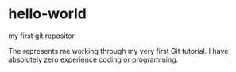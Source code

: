 # hello-world
my first git repositor

The represents me working through my very first Git tutorial. I have absolutely zero experience coding or programming.
